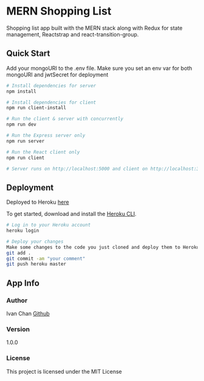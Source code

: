 # MERN Shopping List

Shopping list app built with the MERN stack along with Redux for state management, Reactstrap and react-transition-group.

## Quick Start

Add your mongoURI to the .env file. Make sure you set an env var for both mongoURI and jwtSecret for deployment

```bash
# Install dependencies for server
npm install

# Install dependencies for client
npm run client-install

# Run the client & server with concurrently
npm run dev

# Run the Express server only
npm run server

# Run the React client only
npm run client

# Server runs on http://localhost:5000 and client on http://localhost:3000
```

## Deployment

Deployed to Heroku [here](https://guarded-cove-78116.herokuapp.com/)

To get started, download and install the [Heroku CLI](https://devcenter.heroku.com/articles/heroku-command-line).

```bash
# Log in to your Heroku account
heroku login

# Deploy your changes
Make some changes to the code you just cloned and deploy them to Heroku using Git, dont forget to add remote access.
git add .
git commit -am "your comment"
git push heroku master
```

## App Info

### Author

Ivan Chan
[Github](https://github.com/IvanCMC37/)

### Version

1.0.0

### License

This project is licensed under the MIT License
